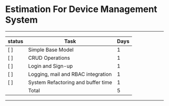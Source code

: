 # Estimation For Device Management System

---

| **status** | **Task**                           | **Days** |
| ---------- | ---------------------------------- | -------- |
| [ ]        | Simple Base Model                  | 1        |
| [ ]        | CRUD Operations                    | 1        |
| [ ]        | Login and Sign-up                  | 1        |
| [ ]        | Logging, mail and RBAC integration | 1        |
| [ ]        | System Refactoring and buffer time | 1        |
|            | Total                              | 5        |

---
